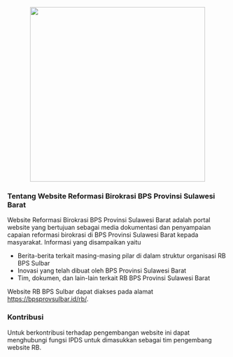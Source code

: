 <p align="center"><a href="https://bpsprovsulbar.id/rb" target="_blank"><img src="https://bpsprovsulbar.id/rb/public/img/sulbar.webp" width="400"></a></p>

### Tentang Website Reformasi Birokrasi BPS Provinsi Sulawesi Barat

Website Reformasi Birokrasi BPS Provinsi Sulawesi Barat adalah portal website yang bertujuan sebagai media dokumentasi dan penyampaian capaian reformasi birokrasi di BPS Provinsi Sulawesi Barat kepada masyarakat. Informasi yang disampaikan yaitu

- Berita-berita terkait masing-masing pilar di dalam struktur organisasi RB BPS Sulbar
- Inovasi yang telah dibuat oleh BPS Provinsi Sulawesi Barat
- Tim, dokumen, dan lain-lain terkait RB BPS Provinsi Sulawesi Barat

Website RB BPS Sulbar dapat diakses pada alamat https://bpsprovsulbar.id/rb/.

### Kontribusi

Untuk berkontribusi terhadap pengembangan website ini dapat menghubungi fungsi IPDS untuk dimasukkan sebagai tim pengembang website RB.
